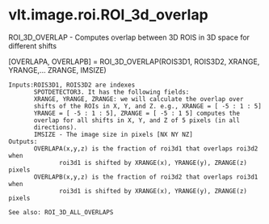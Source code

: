 # vlt.image.roi.ROI_3d_overlap

  ROI_3D_OVERLAP - Computes overlap between 3D ROIS in 3D space for different shifts
 
  [OVERLAPA, OVERLAPB] = ROI_3D_OVERLAP(ROIS3D1, ROIS3D2, XRANGE, YRANGE,...
      ZRANGE, IMSIZE)
 
    Inputs:ROIS3D1, ROIS3D2 are indexes
           SPOTDETECTOR3. It has the following fields:
           XRANGE, YRANGE, ZRANGE: we will calculate the overlap over
           shifts of the ROIs in X, Y, and Z. e.g., XRANGE = [ -5 : 1 : 5]
           YRANGE = [ -5 : 1 : 5], ZRANGE = [ -5 : 1 5] computes the
           overlap for all shifts in X, Y, and Z of 5 pixels (in all
           directions).
           IMSIZE - The image size in pixels [NX NY NZ]
    Outputs:
           OVERLAPA(x,y,z) is the fraction of roi3d1 that overlaps roi3d2 when
                  roi3d1 is shifted by XRANGE(x), YRANGE(y), ZRANGE(z) pixels
           OVERLAPB(x,y,z) is the fraction of roi3d2 that overlaps roi3d1 when
                  roi3d1 is shifted by XRANGE(x), YRANGE(y), ZRANGE(z) pixels
 
    See also: ROI_3D_ALL_OVERLAPS
